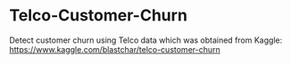 # Telco-Customer-Churn
Detect customer churn using Telco data which was obtained from Kaggle: https://www.kaggle.com/blastchar/telco-customer-churn
